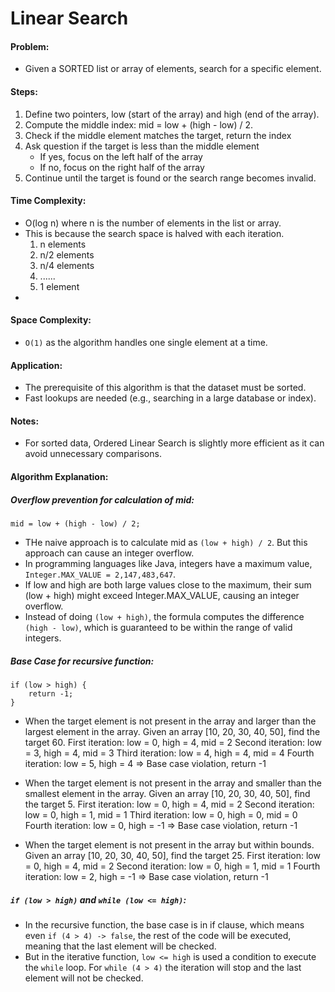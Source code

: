 # Linear Search

#### Problem:
- Given a SORTED list or array of elements, search for a specific element.

#### Steps:
1. Define two pointers, low (start of the array) and high (end of the array). 
2. Compute the middle index: mid = low + (high - low) / 2. 
3. Check if the middle element matches the target, return the index
4. Ask question if the target is less than the middle element
    - If yes, focus on the left half of the array
    - If no, focus on the right half of the array
5. Continue until the target is found or the search range becomes invalid.

#### Time Complexity:
- O(log n) where n is the number of elements in the list or array.
- This is because the search space is halved with each iteration.
  1. n elements
  2. n/2 elements
  3. n/4 elements
  4. ......
  5. 1 element
- 

#### Space Complexity:
- `O(1)` as the algorithm handles one single element at a time.

#### Application:
- The prerequisite of this algorithm is that the dataset must be sorted.
- Fast lookups are needed (e.g., searching in a large database or index).


#### Notes:
- For sorted data, Ordered Linear Search is slightly more efficient as it can avoid unnecessary comparisons.


#### Algorithm Explanation: 

##### Overflow prevention for calculation of mid:
```
mid = low + (high - low) / 2;
```
- THe naive approach is to calculate mid as `(low + high) / 2`. But this approach can cause an integer overflow.
- In programming languages like Java, integers have a maximum value, `Integer.MAX_VALUE = 2,147,483,647`.
- If low and high are both large values close to the maximum, their sum (low + high) might exceed Integer.MAX_VALUE, 
causing an integer overflow.
- Instead of doing `(low + high)`, the formula computes the difference `(high - low)`, which is guaranteed to be within 
the range of valid integers.

##### Base Case for recursive function:
```
if (low > high) {
    return -1;
}
```
- When the target element is not present in the array and larger than the largest element in the array.
Given an array [10, 20, 30, 40, 50], find the target 60.
First iteration: low = 0, high = 4, mid = 2
Second iteration: low = 3, high = 4, mid = 3
Third iteration: low = 4, high = 4, mid = 4
Fourth iteration: low = 5, high = 4 => Base case violation, return -1 

- When the target element is not present in the array and smaller than the smallest element in the array.
Given an array [10, 20, 30, 40, 50], find the target 5.
First iteration: low = 0, high = 4, mid = 2
Second iteration: low = 0, high = 1, mid = 1
Third iteration: low = 0, high = 0, mid = 0
Fourth iteration: low = 0, high = -1 => Base case violation, return -1

- When the target element is not present in the array but within bounds.
Given an array [10, 20, 30, 40, 50], find the target 25.
First iteration: low = 0, high = 4, mid = 2
Second iteration: low = 0, high = 1, mid = 1
Fourth iteration: low = 2, high = -1 => Base case violation, return -1

##### `if (low > high)` and `while (low <= high)`:
- In the recursive function, the base case is in if clause, which means even `if (4 > 4) -> false`, the rest of the code
will be executed, meaning that the last element will be checked.
- But in the iterative function, `low <= high` is used a condition to execute the `while` loop. For `while (4 > 4)` the 
iteration will stop and the last element will not be checked.
